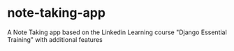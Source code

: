 # note-taking-app
A Note Taking app based on the Linkedin Learning course "Django Essential Training" with additional features
